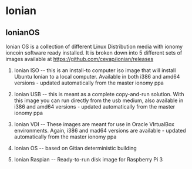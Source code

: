 Ionian
========
IonianOS
--------
Ionian OS is a collection of different Linux Distribution media with ionomy ioncoin software ready installed.  It is broken down into 5 different sets of images available at https://github.com/cevap/ionian/releases

1) Ionian ISO -- this is an install-to computer iso image that will install Ubuntu Ionian to a local computer.  Available in both i386 and amd64 versions - updated automatically from the master ionomy ppa

2) Ionian USB -- this is meant as a complete copy-and-run solution.  With this image you can run directly from the usb medium, also available in i386 and amd64 versions - updated automatically from the master ionomy ppa

3) Ionian VDI -- These images are meant for use in Oracle VIrtualBox environments.  Again, i386 and mad64 versions are available - updated automatically from the master ionomy ppa

4) Ionian OS -- based on Gitian deterministic building

5) Ionian Raspian -- Ready-to-run disk image for Raspberry Pi 3
